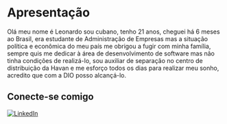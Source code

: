 
# Apresentação

  Olá meu nome é Leonardo sou cubano, tenho 21 anos, cheguei há 6 meses ao Brasil, era estudante de Administração de Empresas mas a situação política e econômica do meu país me obrigou a fugir com minha família, sempre quis me dedicar à área de desenvolvimento de software mas não tinha condições de realizá-lo, sou auxiliar de separação no centro de distribuição da Havan e me esforço todos os dias para realizar meu sonho, acredito que com a DIO posso alcançá-lo. 

## Conecte-se comigo
[![LinkedIn](https://img.shields.io/badge/LinkedIn-000?style=for-the-badge&logo=linkedin&logoColor=0E76A8)](https://www.linkedin.com/in/leonardo-daniel-pérez-rodríguez-842485290)

